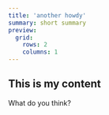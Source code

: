 ```yaml
---
title: 'another howdy'
summary: short summary
preview:
  grid:
    rows: 2
    columns: 1
---
```


## This is my content

What do you think?
